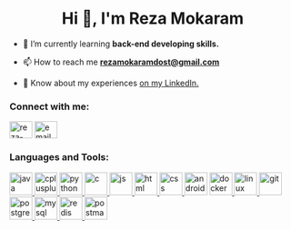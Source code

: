 <h1 align="center">Hi 👋, I'm Reza Mokaram</h1>

- 🌱 I’m currently learning **back-end developing skills.**

- 📫 How to reach me **rezamokaramdost@gmail.com**

- 📄 Know about my experiences [on my LinkedIn.](https://www.linkedin.com/in/rezamokaram/)

<h3 align="left">Connect with me:</h3>
<p align="left">
<a href="https://www.linkedin.com/in/rezamokaram/" target="blank"><img align="center" src="https://www.vectorlogo.zone/logos/linkedin/linkedin-icon.svg" alt="reza-mokaram" height="30" width="40" /></a>
<a href="mailto:rezamokaramdost@gmail.com" target="blank"><img align="center" src="https://www.vectorlogo.zone/logos/gmail/gmail-icon.svg" alt="email" height="30" width="40" /></a>
</p>

<h3 align="left">Languages and Tools:</h3>
<p align="left"> <a href="https://www.cprogramming.com/" target="_blank" rel="noreferrer"> <img src="https://skillicons.dev/icons?i=java" alt="java" width="40" height="40"/>  </a> <a href="https://www.w3schools.com/cpp/" target="_blank" rel="noreferrer">  <img src="https://skillicons.dev/icons?i=go" alt="cplusplus" width="40" height="40"/> </a>  <a href="https://www.docker.com/" target="_blank" rel="noreferrer"> <img src="https://skillicons.dev/icons?i=python" alt="python" width="40" height="40"/> <img src="https://skillicons.dev/icons?i=c" alt="c" width="40" height="40"/>  <img src="https://skillicons.dev/icons?i=js" alt="js" width="40" height="40"/> <img src="https://skillicons.dev/icons?i=html" alt="html" width="40" height="40"/>  <img src="https://skillicons.dev/icons?i=css" alt="css" width="40" height="40"/>  <img src="https://skillicons.dev/icons?i=androidstudio" alt="androidstudio" width="40" height="40"/></a> <a href="https://git-scm.com/" target="_blank" rel="noreferrer">   <img src="https://skillicons.dev/icons?i=docker" alt="docker" width="40" height="40"/>  <img src="https://skillicons.dev/icons?i=linux" alt="linux" width="40" height="40"/>  <img src="https://skillicons.dev/icons?i=git" alt="git" width="40" height="40"/>  <img src="https://skillicons.dev/icons?i=postgres" alt="postgres" width="40" height="40"/>  <img src="https://skillicons.dev/icons?i=mysql" alt="mysql" width="40" height="40"/>  <img src="https://skillicons.dev/icons?i=redis" alt="redis" width="40" height="40"/>  <img src="https://skillicons.dev/icons?i=postman" alt="postman" width="40" height="40"/> </p>

<!--START_SECTION:waka-->
<!--END_SECTION:waka-->
